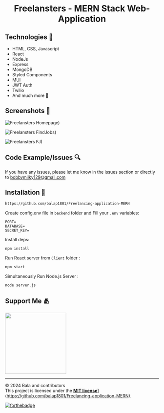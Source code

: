 <h1 align="center"> Freelansters - MERN Stack Web-Application </h1>

## Technologies 🔧

- HTML, CSS, Javascript
- React
- NodeJs
- Express
- MongoDB
- Styled Components
- MUI
- JWT Auth
- Twilio
- And much more 🎒

## Screenshots 📸

![Freelansters Homepage)](https://imgur.com/irBJEk5.png)

![Freelansters FindJobs)](https://imgur.com/wd9htRN.png)

![Freelansters FJ)](https://imgur.com/XaJ4vDu.png)

## Code Example/Issues 🔍

If you have any issues, please let me know in the issues section or directly to bobbymilky129@gmail.com

## Installation 💾

```bash
https://github.com/balap1801/Freelancing-application-MERN
```

Create config.env file in `backend` folder and Fill your `.env` variables:

```env
PORT=
DATABASE=
SECRET_KEY=
```

Install deps:

```bash
npm install
```

Run React server from `Client` folder :

```bash
npm start
```

Simultaneously Run Node.js Server :

```bash
node server.js
```





## Support Me 🫂

<a href="https://www.buymeacoffee.com/Bhanu1776"><img src="https://cdn.buymeacoffee.com/buttons/v2/default-yellow.png" width="200" /></a>

<hr>

© 2024 Bala and contributors\
This project is licensed under the [**MIT license**]( [)](https://github.com/balap1801/Freelancing-application-MERN).

[![forthebadge](https://forthebadge.com/images/badges/built-with-love.svg)](https://forthebadge.com)
